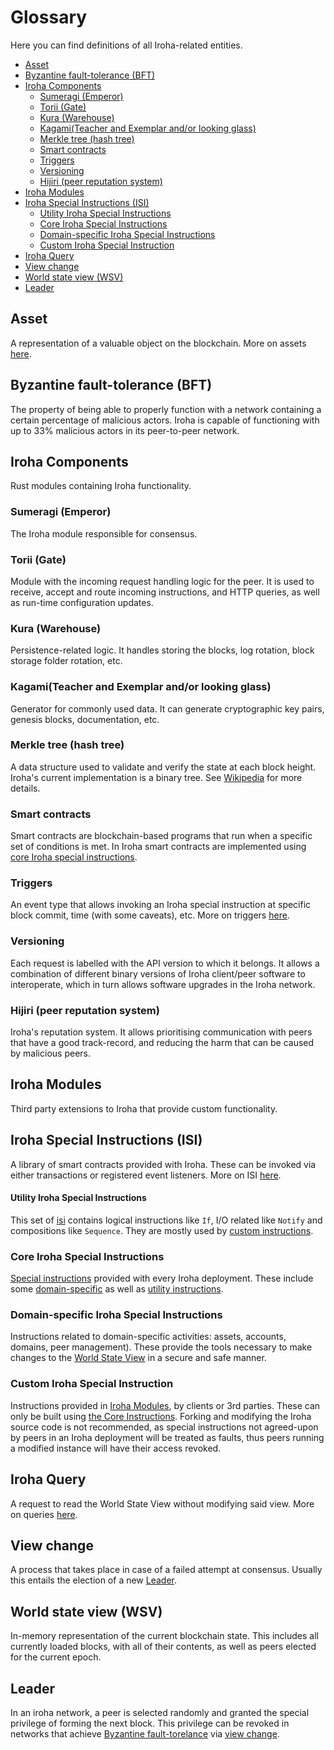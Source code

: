 # Glossary <!-- omit in toc -->

Here you can find definitions of all Iroha-related entities.

- [Asset](#asset)
- [Byzantine fault-tolerance (BFT)](#byzantine-fault-tolerance-bft)
- [Iroha Components](#iroha-components)
  - [Sumeragi (Emperor)](#sumeragi-emperor)
  - [Torii (Gate)](#torii-gate)
  - [Kura (Warehouse)](#kura-warehouse)
  - [Kagami(Teacher and Exemplar and/or looking glass)](#kagamiteacher-and-exemplar-andor-looking-glass)
  - [Merkle tree (hash tree)](#merkle-tree-hash-tree)
  - [Smart contracts](#smart-contracts)
  - [Triggers](#triggers)
  - [Versioning](#versioning)
  - [Hijiri (peer reputation system)](#hijiri-peer-reputation-system)
- [Iroha Modules](#iroha-modules)
- [Iroha Special Instructions (ISI)](#iroha-special-instructions-isi)
  - [Utility Iroha Special Instructions](#utility-iroha-special-instructions)
  - [Core Iroha Special Instructions](#core-iroha-special-instructions)
  - [Domain-specific Iroha Special Instructions](#domain-specific-iroha-special-instructions)
  - [Custom Iroha Special Instruction](#custom-iroha-special-instruction)
- [Iroha Query](#iroha-query)
- [View change](#view-change)
- [World state view (WSV)](#world-state-view-wsv)
- [Leader](#leader)

## Asset

A representation of a valuable object on the blockchain. More on assets
[here](/guide/blockchain/assets.md).

## Byzantine fault-tolerance (BFT)

The property of being able to properly function with a network containing a
certain percentage of malicious actors. Iroha is capable of functioning
with up to 33% malicious actors in its peer-to-peer network.

## Iroha Components

Rust modules containing Iroha functionality.

### Sumeragi (Emperor)

The Iroha module responsible for consensus.

### Torii (Gate)

Module with the incoming request handling logic for the peer. It is used to
receive, accept and route incoming instructions, and HTTP queries, as well
as run-time configuration updates.

### Kura (Warehouse)

Persistence-related logic. It handles storing the blocks, log rotation,
block storage folder rotation, etc.

### Kagami(Teacher and Exemplar and/or looking glass)

Generator for commonly used data. It can generate cryptographic key pairs,
genesis blocks, documentation, etc.

### Merkle tree (hash tree)

A data structure used to validate and verify the state at each block
height. Iroha's current implementation is a binary tree. See
[Wikipedia](https://en.wikipedia.org/wiki/Merkle_tree) for more details.

### Smart contracts

Smart contracts are blockchain-based programs that run when a specific set
of conditions is met. In Iroha smart contracts are implemented using
[core Iroha special instructions](#core-iroha-special-instructions).

### Triggers

An event type that allows invoking an Iroha special instruction at specific
block commit, time (with some caveats), etc. More on triggers
[here](/guide/blockchain/triggers.md).

### Versioning

Each request is labelled with the API version to which it belongs. It
allows a combination of different binary versions of Iroha client/peer
software to interoperate, which in turn allows software upgrades in the
Iroha network.

### Hijiri (peer reputation system)

Iroha's reputation system. It allows prioritising communication with peers
that have a good track-record, and reducing the harm that can be caused by
malicious peers.

## Iroha Modules

Third party extensions to Iroha that provide custom functionality.

## Iroha Special Instructions (ISI)

A library of smart contracts provided with Iroha. These can be invoked via
either transactions or registered event listeners. More on ISI
[here](/guide/blockchain/instructions.md).

#### Utility Iroha Special Instructions

This set of [isi](#iroha-special-instructions-isi) contains logical
instructions like `If`, I/O related like `Notify` and compositions like
`Sequence`. They are mostly used by
[custom instructions](#custom-iroha-special-instructions).

### Core Iroha Special Instructions

[Special instructions](#iroha-special-instructions-isi) provided with every
Iroha deployment. These include some
[domain-specific](#domain-specific-iroha-special-instructions) as well as
[utility instructions](#utility-iroha-special-instructions).

### Domain-specific Iroha Special Instructions

Instructions related to domain-specific activities: assets, accounts,
domains, peer management). These provide the tools necessary to make
changes to the [World State View](#world-state-view-wsv) in a secure and
safe manner.

### Custom Iroha Special Instruction

Instructions provided in [Iroha Modules](#iroha-modules), by clients or 3rd
parties. These can only be built using
[the Core Instructions](#core-iroha-special-instructions). Forking and
modifying the Iroha source code is not recommended, as special instructions
not agreed-upon by peers in an Iroha deployment will be treated as faults,
thus peers running a modified instance will have their access revoked.

## Iroha Query

A request to read the World State View without modifying said view. More on
queries [here](/guide/blockchain/queries.md).

## View change

A process that takes place in case of a failed attempt at consensus.
Usually this entails the election of a new [Leader](#leader).

## World state view (WSV)

In-memory representation of the current blockchain state. This includes all
currently loaded blocks, with all of their contents, as well as peers
elected for the current epoch.

## Leader

In an iroha network, a peer is selected randomly and granted the special
privilege of forming the next block. This privilege can be revoked in
networks that achieve
[Byzantine fault-torelance](#byzantine-fault-tolerance-bft) via
[view change](#view-change).
